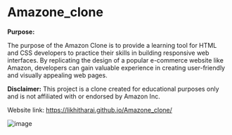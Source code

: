 # Amazone_clone

**Purpose:**

The purpose of the Amazon Clone is to provide a learning tool for HTML and CSS developers to practice their skills in building responsive web interfaces. By replicating the design of a popular e-commerce website like Amazon, developers can gain valuable experience in creating user-friendly and visually appealing web pages.

**Disclaimer:**
This project is a clone created for educational purposes only and is not affiliated with or endorsed by Amazon Inc.

Website link: https://likhitharai.github.io/Amazone_clone/

![image](https://github.com/likhitharai/Amazone_clone/assets/38128585/9c7d6559-7c82-41eb-ae48-fd2f62e4af15)

